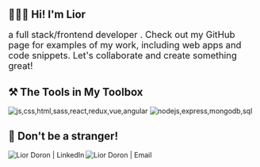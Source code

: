 <h2> 🙋🏻‍♀️ Hi! I'm Lior</h2>
<p align="left" style="font-size: 18px;"> a full stack/frontend developer . Check out my GitHub page for examples of my work, including web apps and code snippets. Let's collaborate and create something great! </p>
 <h2>⚒️ The Tools in My Toolbox</h2>
<img src="https://skillicons.dev/icons?i=js,css,html,sass,react,redux,vue,angular" alt="js,css,html,sass,react,redux,vue,angular">
<img src="https://skillicons.dev/icons?i=nodejs,express,mongodb,sql" alt="nodejs,express,mongodb,sql">
<h2> 💬 Don't be a stranger! </h2>
<a href="https://www.linkedin.com/in/lior-doron-2547b514b"><img align="left" src="https://img.shields.io/badge/linkedin-%230077B5.svg?style=for-the-badge&logo=linkedin&logoColor=white" alt="Lior Doron | LinkedIn" /></a>

<a href="mailto:dearliordoron@gmail.com"><img align="left" src="https://img.shields.io/badge/Gmail-D14836?style=for-the-badge&logo=gmail&logoColor=white" alt="Lior Doron | Email"/></a>
